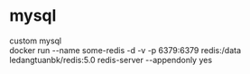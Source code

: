 # mysql
custom mysql<br>
docker run --name some-redis -d -v -p 6379:6379  redis:/data ledangtuanbk/redis:5.0 redis-server --appendonly yes 
